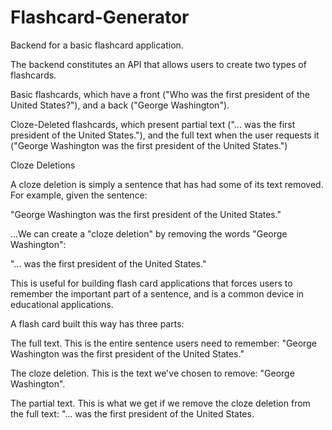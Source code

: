 # Flashcard-Generator
Backend for a basic flashcard application.

The backend constitutes an API that allows users to create two types of flashcards.

Basic flashcards, which have a front ("Who was the first president of the United States?"), and a back ("George Washington").

Cloze-Deleted flashcards, which present partial text ("... was the first president of the United States."), and the full text when the user requests it ("George Washington was the first president of the United States.")

Cloze Deletions

A cloze deletion is simply a sentence that has had some of its text removed. For example, given the sentence:

"George Washington was the first president of the United States."

...We can create a "cloze deletion" by removing the words "George Washington":

"... was the first president of the United States."

This is useful for building flash card applications that forces users to remember the important part of a sentence, and is a common device in educational applications.

A flash card built this way has three parts:

The full text. This is the entire sentence users need to remember: "George Washington was the first president of the United States."

The cloze deletion. This is the text we've chosen to remove: "George Washington".

The partial text. This is what we get if we remove the cloze deletion from the full text: "... was the first president of the United States.